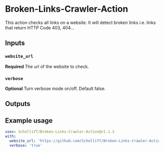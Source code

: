 # Broken-Links-Crawler-Action

This action checks all links on a website. It will detect broken links i.e. links that return HTTP Code 403, 404...

## Inputs

### `website_url`

**Required** The url of the website to check.

### `verbose`

**Optional** Turn verbose mode on/off. Default false.

## Outputs

## Example usage
```yml
uses: ScholliYT/Broken-Links-Crawler-Action@v1.1.2
with:
  website_url: 'https://github.com/ScholliYT/Broken-Links-Crawler-Action'
  verbose: 'true'
```
